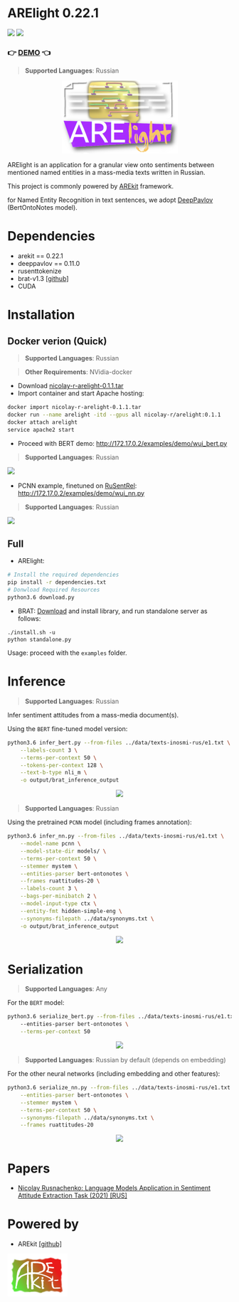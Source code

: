 # ARElight 0.22.1

![](https://img.shields.io/badge/Python-3.6-brightgreen.svg)
![](https://img.shields.io/badge/AREkit-0.22.1-orange.svg)

### :point_right: [DEMO](#docker-verion-quick) :point_left:

> **Supported Languages**: Russian

<p align="center">
    <img src="logo.png"/>
</p>

ARElight is an application for a granular view onto sentiments between mentioned named entities in a mass-media texts written in Russian.

This project is commonly powered by [AREkit](https://github.com/nicolay-r/AREkit) framework.

for Named Entity Recognition in text sentences, 
we adopt [DeepPavlov](https://github.com/deeppavlovteam/DeepPavlov)  (BertOntoNotes model).



# Dependencies

* arekit == 0.22.1
* deeppavlov == 0.11.0
* rusenttokenize
* brat-v1.3 [[github]](https://github.com/nlplab/brat)
* CUDA


# Installation


## Docker verion (Quick)

> **Supported Languages**: Russian

> **Other Requirements**: NVidia-docker

* Download [nicolay-r-arelight-0.1.1.tar](https://disk.yandex.ru/d/XXJUXEeaJbqNbA)
* Import container and start Apache hosting: 
```bash
docker import nicolay-r-arelight-0.1.1.tar 
docker run --name arelight -itd --gpus all nicolay-r/arelight:0.1.1
docker attach arelight
service apache2 start
```
* Proceed with BERT demo: http://172.17.0.2/examples/demo/wui_bert.py

> **Supported Languages**: Russian

![](docs/demo.png)

* PCNN example, finetuned on [RuSentRel](https://github.com/nicolay-r/RuSentRel):
http://172.17.0.2/examples/demo/wui_nn.py

> **Supported Languages**: Russian

![](docs/demo_pcnn.png)

## Full 
* ARElight:
```bash
# Install the required dependencies
pip install -r dependencies.txt
# Donwload Required Resources
python3.6 download.py
```

* BRAT: [Download](https://github.com/nlplab/brat/releases/tag/v1.3_Crunchy_Frog) 
  and install library, and run standalone server as follows:
```
./install.sh -u
python standalone.py
```

Usage: proceed with the `examples` folder.

# Inference

> **Supported Languages**: Russian

Infer sentiment attitudes from a mass-media document(s).

Using the `BERT` fine-tuned model version:
```bash
python3.6 infer_bert.py --from-files ../data/texts-inosmi-rus/e1.txt \
    --labels-count 3 \
    --terms-per-context 50 \
    --tokens-per-context 128 \
    --text-b-type nli_m \
    -o output/brat_inference_output
```
<p align="center">
    <img src="docs/inference-bert-e1.png"/>
</p>

> **Supported Languages**: Russian

Using the pretrained `PCNN` model (including frames annotation):
```bash
python3.6 infer_nn.py --from-files ../data/texts-inosmi-rus/e1.txt \
    --model-name pcnn \
    --model-state-dir models/ \
    --terms-per-context 50 \
    --stemmer mystem \
    --entities-parser bert-ontonotes \
    --frames ruattitudes-20 \
    --labels-count 3 \
    --bags-per-minibatch 2 \
    --model-input-type ctx \
    --entity-fmt hidden-simple-eng \
    --synonyms-filepath ../data/synonyms.txt \
    -o output/brat_inference_output
```

<p align="center">
    <img src="docs/inference-pcnn-e1.png"/>
</p>

# Serialization 

> **Supported Languages**: Any

For the `BERT` model:
```bash
python3.6 serialize_bert.py --from-files ../data/texts-inosmi-rus/e1.txt 
    --entities-parser bert-ontonotes \
    --terms-per-context 50 
```

<p align="center">
    <img src="docs/samples-bert.png">
</p>

> **Supported Languages**: Russian by default (depends on embedding)

For the other neural networks (including embedding and other features):
```bash
python3.6 serialize_nn.py --from-files ../data/texts-inosmi-rus/e1.txt \
    --entities-parser bert-ontonotes \
    --stemmer mystem \
    --terms-per-context 50 \
    --synonyms-filepath ../data/synonyms.txt \
    --frames ruattitudes-20 
```

<p align="center">
    <img src="docs/samples-nn.png"/>
</p>

# Papers

* [Nicolay Rusnachenko: Language Models Application in Sentiment Attitude Extraction Task (2021) [RUS]](https://nicolay-r.github.io/website/data/rusnachenko2021language.pdf)

# Powered by

* AREkit [[github]](https://github.com/nicolay-r/AREkit)

<p float="left">
<a href="https://github.com/nicolay-r/AREkit"><img src="docs/arekit_logo.png"/></a>
</p>
